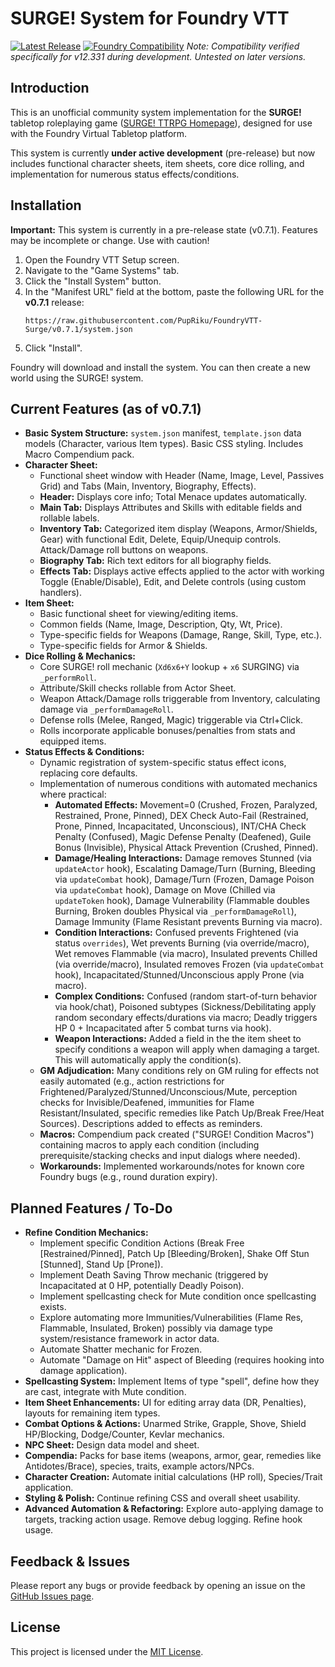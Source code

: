 # SURGE! System for Foundry VTT

[![Latest Release](https://img.shields.io/github/v/release/PupRiku/FoundryVTT-Surge?include_prereleases&label=Latest%20Release)](https://github.com/PupRiku/FoundryVTT-Surge/releases/latest)
[![Foundry Compatibility](https://img.shields.io/badge/Foundry%20VTT-v12.331%2B-informational)](https://foundryvtt.com/releases/)
_Note: Compatibility verified specifically for v12.331 during development. Untested on later versions._

## Introduction

This is an unofficial community system implementation for the **SURGE!** tabletop roleplaying game ([SURGE! TTRPG Homepage](https://sites.google.com/warpedtree.com/www-warpedtree-com/products/surge?authuser=0)), designed for use with the Foundry Virtual Tabletop platform.

This system is currently **under active development** (pre-release) but now includes functional character sheets, item sheets, core dice rolling, and implementation for numerous status effects/conditions.

## Installation

**Important:** This system is currently in a pre-release state (v0.7.1). Features may be incomplete or change. Use with caution!

1.  Open the Foundry VTT Setup screen.
2.  Navigate to the "Game Systems" tab.
3.  Click the "Install System" button.
4.  In the "Manifest URL" field at the bottom, paste the following URL for the **v0.7.1** release:
    ```
    https://raw.githubusercontent.com/PupRiku/FoundryVTT-Surge/v0.7.1/system.json
    ```
5.  Click "Install".

Foundry will download and install the system. You can then create a new world using the SURGE! system.

## Current Features (as of v0.7.1)

- **Basic System Structure:** `system.json` manifest, `template.json` data models (Character, various Item types). Basic CSS styling. Includes Macro Compendium pack.
- **Character Sheet:**
  - Functional sheet window with Header (Name, Image, Level, Passives Grid) and Tabs (Main, Inventory, Biography, Effects).
  - **Header:** Displays core info; Total Menace updates automatically.
  - **Main Tab:** Displays Attributes and Skills with editable fields and rollable labels.
  - **Inventory Tab:** Categorized item display (Weapons, Armor/Shields, Gear) with functional Edit, Delete, Equip/Unequip controls. Attack/Damage roll buttons on weapons.
  - **Biography Tab:** Rich text editors for all biography fields.
  - **Effects Tab:** Displays active effects applied to the actor with working Toggle (Enable/Disable), Edit, and Delete controls (using custom handlers).
- **Item Sheet:**
  - Basic functional sheet for viewing/editing items.
  - Common fields (Name, Image, Description, Qty, Wt, Price).
  - Type-specific fields for Weapons (Damage, Range, Skill, Type, etc.).
  - Type-specific fields for Armor & Shields.
- **Dice Rolling & Mechanics:**
  - Core SURGE! roll mechanic (`Xd6x6+Y` lookup + `x6` SURGING) via `_performRoll`.
  - Attribute/Skill checks rollable from Actor Sheet.
  - Weapon Attack/Damage rolls triggerable from Inventory, calculating damage via `_performDamageRoll`.
  - Defense rolls (Melee, Ranged, Magic) triggerable via Ctrl+Click.
  * Rolls incorporate applicable bonuses/penalties from stats and equipped items.
- **Status Effects & Conditions:**
  - Dynamic registration of system-specific status effect icons, replacing core defaults.
  - Implementation of numerous conditions with automated mechanics where practical:
    - **Automated Effects:** Movement=0 (Crushed, Frozen, Paralyzed, Restrained, Prone, Pinned), DEX Check Auto-Fail (Restrained, Prone, Pinned, Incapacitated, Unconscious), INT/CHA Check Penalty (Confused), Magic Defense Penalty (Deafened), Guile Bonus (Invisible), Physical Attack Prevention (Crushed, Pinned).
    - **Damage/Healing Interactions:** Damage removes Stunned (via `updateActor` hook), Escalating Damage/Turn (Burning, Bleeding via `updateCombat` hook), Damage/Turn (Frozen, Damage Poison via `updateCombat` hook), Damage on Move (Chilled via `updateToken` hook), Damage Vulnerability (Flammable doubles Burning, Broken doubles Physical via `_performDamageRoll`), Damage Immunity (Flame Resistant prevents Burning via macro).
    - **Condition Interactions:** Confused prevents Frightened (via status `overrides`), Wet prevents Burning (via override/macro), Wet removes Flammable (via macro), Insulated prevents Chilled (via override/macro), Insulated removes Frozen (via `updateCombat` hook), Incapacitated/Stunned/Unconscious apply Prone (via macro).
    - **Complex Conditions:** Confused (random start-of-turn behavior via hook/chat), Poisoned subtypes (Sickness/Debilitating apply random secondary effects/durations via macro; Deadly triggers HP 0 + Incapacitated after 5 combat turns via hook).
    - **Weapon Interactions:** Added a field in the the item sheet to specify conditions a weapon will apply when damaging a target. This will automatically apply the condition(s).
  - **GM Adjudication:** Many conditions rely on GM ruling for effects not easily automated (e.g., action restrictions for Frightened/Paralyzed/Stunned/Unconscious/Mute, perception checks for Invisible/Deafened, immunities for Flame Resistant/Insulated, specific remedies like Patch Up/Break Free/Heat Sources). Descriptions added to effects as reminders.
  - **Macros:** Compendium pack created ("SURGE! Condition Macros") containing macros to apply each condition (including prerequisite/stacking checks and input dialogs where needed).
  - **Workarounds:** Implemented workarounds/notes for known core Foundry bugs (e.g., round duration expiry).

## Planned Features / To-Do

- **Refine Condition Mechanics:**
  - Implement specific Condition Actions (Break Free [Restrained/Pinned], Patch Up [Bleeding/Broken], Shake Off Stun [Stunned], Stand Up [Prone]).
  - Implement Death Saving Throw mechanic (triggered by Incapacitated at 0 HP, potentially Deadly Poison).
  - Implement spellcasting check for Mute condition once spellcasting exists.
  - Explore automating more Immunities/Vulnerabilities (Flame Res, Flammable, Insulated, Broken) possibly via damage type system/resistance framework in actor data.
  - Automate Shatter mechanic for Frozen.
  - Automate "Damage on Hit" aspect of Bleeding (requires hooking into damage application).
- **Spellcasting System:** Implement Items of type "spell", define how they are cast, integrate with Mute condition.
- **Item Sheet Enhancements:** UI for editing array data (DR, Penalties), layouts for remaining item types.
- **Combat Options & Actions:** Unarmed Strike, Grapple, Shove, Shield HP/Blocking, Dodge/Counter, Kevlar mechanics.
- **NPC Sheet:** Design data model and sheet.
- **Compendia:** Packs for base items (weapons, armor, gear, remedies like Antidotes/Brace), species, traits, example actors/NPCs.
- **Character Creation:** Automate initial calculations (HP roll), Species/Trait application.
- **Styling & Polish:** Continue refining CSS and overall sheet usability.
- **Advanced Automation & Refactoring:** Explore auto-applying damage to targets, tracking action usage. Remove debug logging. Refine hook usage.

## Feedback & Issues

Please report any bugs or provide feedback by opening an issue on the [GitHub Issues page](https://github.com/PupRiku/FoundryVTT-Surge/issues).

## License

This project is licensed under the [MIT License](LICENSE).
